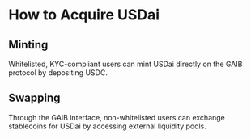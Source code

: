 # How to Acquire USDai

## **Minting**

Whitelisted, KYC-compliant users can mint USDai directly on the GAIB protocol by depositing USDC.

## **Swapping**

Through the GAIB interface, non-whitelisted users can exchange stablecoins for USDai by accessing external liquidity pools.
